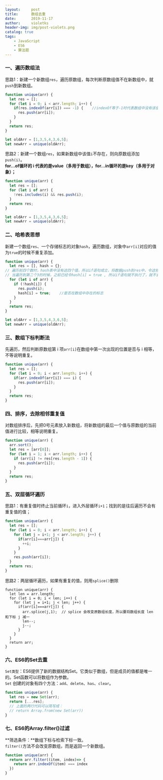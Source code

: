 ```yaml
---
layout:     post
title:      数组去重
date:       2019-11-17
author:     violetks
header-img: img/post-violets.png
catalog: true
tags:
    - JavaScript
    - ES6
    - 算法题
---
```


### 一、遍历数组法
思路1：新建一个新数组`res`，遍历原数组，每次判断原数组值不在新数组中，就`push`到新数组。<br>
```javascript
function unique(arr) {
  let res = [];
  for (let i = 0; i < arr.length; i++) {
    if(res.indexOf(arr[i]) === -1) {    //indexOf等于-1时代表数组中没有该值
      res.push(arr[i]);
    }
  }
  return res;
}

let oldArr = [1,3,5,4,3,6,5];
let newArr = unique(oldArr);
```
思路2：新建一个数组`res`，如果新数组中该值`i`不存在，则向原数组添加`push(i)`。<br>
**for…of循环的 i 代表的是value（多用于数组），for…in循环的是key（多用于对象）；**<br>
```javascript
function unique(arr) {
  let res = [];
  for (let i of arr) {
    !res.includes(i) && res.push(i);
  }
  return res;
}

let oldArr = [1,3,5,4,3,6,5];
let newArr = unique(oldArr);
```

### 二、哈希表思想
新建一个数组`res`、一个存储标志的对象`hash`，遍历数组，对象中`arr[i]`对应的值为`true`的时候不重复添加。<br>
```javascript
function unique(arr) {
  let res = [], hash = {};
// 遍历前四个数时，hash表中没有这四个值，所以if语句成立，将数据push到res中，令这些表中的数都为true。
// 当遍历到第二个3的时候，之前已经令hash[i] = true , 所以if语句就不执行了，就不会重复了
  for (let i of arr) {
    if (!hash[i]) {
      res.push(i);
      hash[i] = true;    //是否在数组中存在的标志
    }
  }
  return res;
}

let oldArr = [1,3,5,4,3,6,5];
let newArr = unique(oldArr);
```

### 三、数组下标判断法
先遍历，然后判断原数组第 i 项`arr[i]`在数组中第一次出现的位置是否与 i 相等，不等说明重复。<br>
```javascript
function unique(arr) {
  let res = [];
  for (let i = 0; i < arr.length; i++) {
    if(arr.indexOf(arr[i]) === i) {
      res.push(arr[i]);
    }
  }
  return res;
}
```

### 四、排序，去除相邻重复值
对数组排序后，先把0号元素放入新数组，将新数组的最后一个值与原数组的当前值进行比较，相等说明重复。<br>
```javascript
function unique(arr) {
  arr.sort();
  let res = [arr[0]];
  for (let i = 1; i < arr.length; i++) {
    if (arr[i] != res[res.length - 1]) {
      res.push(arr[i]);
    }
  }
  return res;
}
```

### 五、双层循环遍历
思路1：有重复值时终止当前循环`i`，进入外层循环`i+1`；找到的是往后遍历不会有重复值的值；<br>
```javascript
function unique(arr) {
  let res = [];
  for (let i = 0; i < arr.length; i++) {
    for (let j = i+1; j < arr.length; j++) {
      if(arr[i]===arr[j]) {
        ++i;
      }
    }
    res.push(arr[i]);
  }
  return res;
}
```
思路2：两层循环遍历，如果有重复的值，则用`splice()`删除<br>
```
function unique(arr) {
  let len = arr.length;
  for (let i = 0; i < len; i++) {
    for (let j = i+1; j < len; j++) {
      if(arr[i]===arr[j]) {
        arr.splice(j,1);  // splice 会改变原数组长度，所以要将数组长度 len 和下标 j 减一
        len--;
        j--;
      }
    }
  }
  return arr;
}
```
### 六、ES6的Set去重
`Set类型`：ES6提供了新的数据结构Set。它类似于数组，但是成员的值都是唯一的。Set函数可以将数组作为参数。<br>
`Set` 创建的对象有四个方法：`add`、`delete`、`has`、`clear`。<br>
```javascript
function unique(arr) {
  let res = new Set(arr);
  return [...res];
  // 上面的两行代码可以简写成：
  // return Array.from(new Set(arr))
}
```
### 七、ES6的Array.filter()过滤
**筛选条件：**数组下标与检索下标一致。<br>
`filter()`方法不会改变原数组，而是返回一个新数组。<br>
```javascript
function unique(arr) {
  return arr.filter((item, index)=> {
    return arr.indexOf(item) === index
  })
}
```
